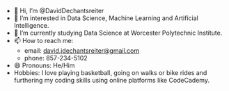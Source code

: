 - 👋 Hi, I’m @DavidDechantsreiter
- 👀 I’m interested in Data Science, Machine Learning and Artificial Intelligence.
- 🌱 I’m currently studying Data Science at Worcester Polytechnic Institute.
- 📫 How to reach me:
    - email: david.jdechantsreiter@gmail.com
    - phone: 857-234-5102
- 😄 Pronouns: He/Him
- Hobbies: I love playing basketball, going on walks or bike rides and furthering my coding skills using online platforms like CodeCademy.
